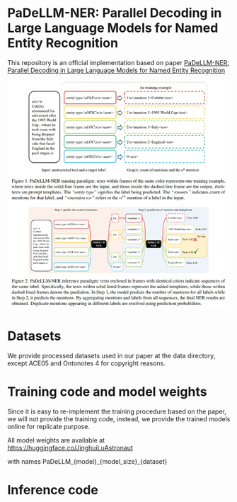# PaDeLLM-NER: Parallel Decoding in Large Language Models for Named Entity Recognition

This repository is an official implementation based on paper [PaDeLLM-NER: Parallel Decoding in Large Language Models for Named Entity Recognition](https://arxiv.org/abs/2402.04838) 

![overview](./padellm.png)

# Datasets
We provide processed datasets used in our paper at the data directory, except ACE05 and Ontonotes 4 for copyright reasons.

# Training code and model weights

Since it is easy to re-implement the training procedure based on the paper, we will not provide the training code, instead, we provide the trained models online for replicate purpose.

All model weights are available at https://huggingface.co/JinghuiLuAstronaut

with names PaDeLLM\_{model}\_{model_size}\_{dataset}

# Inference code
